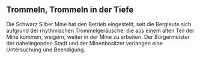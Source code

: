 ## Trommeln, Trommeln in der Tiefe

Die Schwarz Silber Mine hat den Betrieb eingestellt, seit die Bergleute sich aufgrund der rhythmischen Trommelgeräusche, die aus einem alten Teil der Mine kommen, weigern, weiter in der Mine zu arbeiten. Der Bürgermeister der naheliegenden Stadt und der Minenbesitzer verlangen eine Untersuchung und Beendigung.
